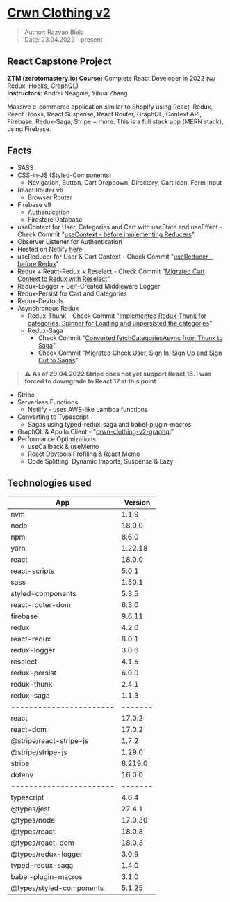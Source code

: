 # [Crwn Clothing v2](https://peppy-maamoul-2f70c4.netlify.app)

> Author: Razvan Bielz  
> Date: 23.04.2022 - present

## React Capstone Project
**ZTM (zerotomastery.io) Course:** Complete React Developer in 2022 (w/ Redux, Hooks, GraphQL)  
**Instructors:** Andrei Neagoie, Yihua Zhang  

Massive e-commerce application similar to Shopify using React, Redux, React Hooks, React Suspense, React Router, GraphQL, Context API, Firebase, Redux-Saga, Stripe + more. This is a full stack app (MERN stack), using Firebase.

## Facts
- SASS
- CSS-in-JS (Styled-Components)
  - Navigation, Button, Cart Dropdown, Directory, Cart Icon, Form Input
- React Router v6 
  - Browser Router
- Firebase v9
  - Authentication
  - Firestore Database
- useContext for User, Categories and Cart with useState and useEffect - Check Commit "[useContext - before implementing Reducers](https://github.com/darkresq14/crwn-clothing-v2/tree/5b3102e8b66aef7f36442b2d1d5952dd107cfc7b)"
- Observer Listener for Authentication
- Hosted on Netlify [here](https://peppy-maamoul-2f70c4.netlify.app)
- useReducer for User & Cart Context - Check Commit "[useReducer - before Redux](https://github.com/darkresq14/crwn-clothing-v2/tree/395ac4d0121dd4ea551e8357f776de59850306c9)"
- Redux + React-Redux + Reselect - Check Commit "[Migrated Cart Context to Redux with Reselect](https://github.com/darkresq14/crwn-clothing-v2/tree/c640018c72ef230a8ef5b44766425643128cf1b9)"
- Redux-Logger + Self-Created Middleware Logger
- Redux-Persist for Cart and Categories
- Redux-Devtools
- Asynchronous Redux
  - Redux-Thunk - Check Commit "[Implemented Redux-Thunk for categories, Spinner for Loading and unpersisted the categories](https://github.com/darkresq14/crwn-clothing-v2/tree/b3adf060b256939501f7c2e02fdaee00d57bdfc0)"
  - Redux-Saga
    - Check Commit "[Converted fetchCategoriesAsync from Thunk to Saga](https://github.com/darkresq14/crwn-clothing-v2/tree/4a2fdcb55608e6604c83039723d253a41a72f676)"
    - Check Commit "[Migrated Check User, Sign In, Sign Up and Sign Out to Sagas](https://github.com/darkresq14/crwn-clothing-v2/tree/3800ddd53822da96c7be0ae2c22340a251a0a388)"
> :warning: **As of 29.04.2022 Stripe does not yet support React 18. I was forced to downgrade to React 17 at this point**
- Stripe
- Serverless Functions
  - Netlify - uses AWS-like Lambda functions
- Converting to Typescript
  - Sagas using typed-redux-saga and babel-plugin-macros
- GraphQL & Apollo Client - "[crwn-clothing-v2-graphql](https://github.com/darkresq14/crwn-clothing-v2-graphql)"
- Performance Optimizations 
  - useCallback & useMemo
  - React Devtools Profiling & React Memo
  - Code Splitting, Dynamic Imports, Suspense & Lazy


## Technologies used

| App                      | Version |
| ------------------------ | ------- |
| nvm                      | 1.1.9   |
| node                     | 18.0.0  |
| npm                      | 8.6.0   |
| yarn                     | 1.22.18 |
| react                    | 18.0.0  |
| react-scripts            | 5.0.1   |
| sass                     | 1.50.1  |
| styled-components        | 5.3.5   |
| react-router-dom         | 6.3.0   |
| firebase                 | 9.6.11  |
| redux                    | 4.2.0   |
| react-redux              | 8.0.1   |
| redux-logger             | 3.0.6   |
| reselect                 | 4.1.5   |
| redux-persist            | 6.0.0   |
| redux-thunk              | 2.4.1   |
| redux-saga               | 1.1.3   |
| -----------------------  | ------- |
| react                    | 17.0.2  |
| react-dom                | 17.0.2  |
| @stripe/react-stripe-js  | 1.7.2   |
| @stripe/stripe-js        | 1.29.0  |
| stripe                   | 8.219.0 |
| dotenv                   | 16.0.0  |
| -----------------------  | ------- |
| typescript               | 4.6.4   |
| @types/jest              | 27.4.1  |
| @types/node              | 17.0.30 |
| @types/react             | 18.0.8  |
| @types/react-dom         | 18.0.3  |
| @types/redux-logger      | 3.0.9   |
| typed-redux-saga         | 1.4.0   |
| babel-plugin-macros      | 3.1.0   |
| @types/styled-components | 5.1.25  |


